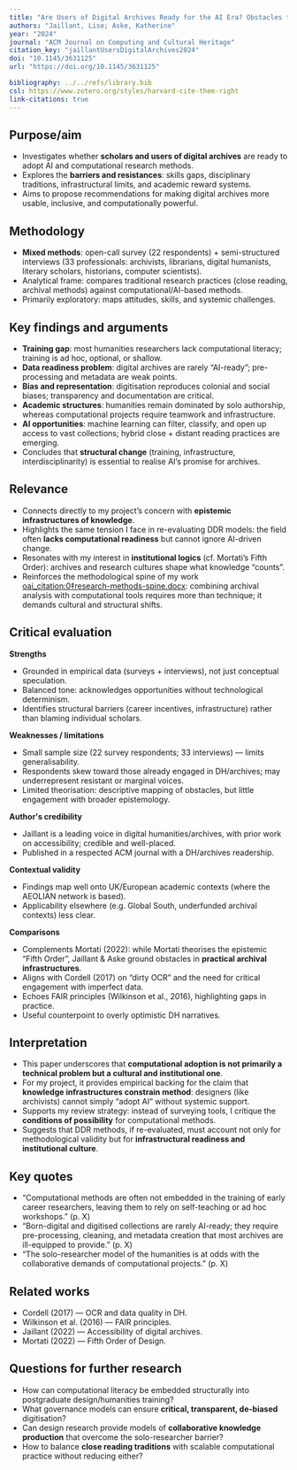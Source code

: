 ```yaml
---
title: "Are Users of Digital Archives Ready for the AI Era? Obstacles to the Application of Computational Research Methods and New Opportunities"
authors: "Jaillant, Lise; Aske, Katherine"
year: "2024"
journal: "ACM Journal on Computing and Cultural Heritage"
citation_key: "jaillantUsersDigitalArchives2024"
doi: "10.1145/3631125"
url: "https://doi.org/10.1145/3631125"

bibliography: ../../refs/library.bib
csl: https://www.zotero.org/styles/harvard-cite-them-right
link-citations: true
---
```


## Purpose/aim
- Investigates whether **scholars and users of digital archives** are ready to adopt AI and computational research methods.  
- Explores the **barriers and resistances**: skills gaps, disciplinary traditions, infrastructural limits, and academic reward systems.  
- Aims to propose recommendations for making digital archives more usable, inclusive, and computationally powerful.

## Methodology
- **Mixed methods**: open-call survey (22 respondents) + semi-structured interviews (33 professionals: archivists, librarians, digital humanists, literary scholars, historians, computer scientists).  
- Analytical frame: compares traditional research practices (close reading, archival methods) against computational/AI-based methods.  
- Primarily exploratory: maps attitudes, skills, and systemic challenges.

## Key findings and arguments
- **Training gap**: most humanities researchers lack computational literacy; training is ad hoc, optional, or shallow.  
- **Data readiness problem**: digital archives are rarely “AI-ready”; pre-processing and metadata are weak points.  
- **Bias and representation**: digitisation reproduces colonial and social biases; transparency and documentation are critical.  
- **Academic structures**: humanities remain dominated by solo authorship, whereas computational projects require teamwork and infrastructure.  
- **AI opportunities**: machine learning can filter, classify, and open up access to vast collections; hybrid close + distant reading practices are emerging.  
- Concludes that **structural change** (training, infrastructure, interdisciplinarity) is essential to realise AI’s promise for archives.

## Relevance
- Connects directly to my project’s concern with **epistemic infrastructures of knowledge**.  
- Highlights the same tension I face in re-evaluating DDR models: the field often **lacks computational readiness** but cannot ignore AI-driven change.  
- Resonates with my interest in **institutional logics** (cf. Mortati’s Fifth Order): archives and research cultures shape what knowledge “counts”.  
- Reinforces the methodological spine of my work [oai_citation:0‡research-methods-spine.docx](file-service://file-8NbCxS954PQdexv8vsbn7R): combining archival analysis with computational tools requires more than technique; it demands cultural and structural shifts.

## Critical evaluation
**Strengths**
- Grounded in empirical data (surveys + interviews), not just conceptual speculation.  
- Balanced tone: acknowledges opportunities without technological determinism.  
- Identifies structural barriers (career incentives, infrastructure) rather than blaming individual scholars.  

**Weaknesses / limitations**
- Small sample size (22 survey respondents; 33 interviews) — limits generalisability.  
- Respondents skew toward those already engaged in DH/archives; may underrepresent resistant or marginal voices.  
- Limited theorisation: descriptive mapping of obstacles, but little engagement with broader epistemology.  

**Author's credibility**
- Jaillant is a leading voice in digital humanities/archives, with prior work on accessibility; credible and well-placed.  
- Published in a respected ACM journal with a DH/archives readership.

**Contextual validity**
- Findings map well onto UK/European academic contexts (where the AEOLIAN network is based).  
- Applicability elsewhere (e.g. Global South, underfunded archival contexts) less clear.

**Comparisons**
- Complements Mortati (2022): while Mortati theorises the epistemic “Fifth Order”, Jaillant & Aske ground obstacles in **practical archival infrastructures**.  
- Aligns with Cordell (2017) on “dirty OCR” and the need for critical engagement with imperfect data.  
- Echoes FAIR principles (Wilkinson et al., 2016), highlighting gaps in practice.  
- Useful counterpoint to overly optimistic DH narratives.

## Interpretation
- This paper underscores that **computational adoption is not primarily a technical problem but a cultural and institutional one**.  
- For my project, it provides empirical backing for the claim that **knowledge infrastructures constrain method**: designers (like archivists) cannot simply “adopt AI” without systemic support.  
- Supports my review strategy: instead of surveying tools, I critique the **conditions of possibility** for computational methods.  
- Suggests that DDR methods, if re-evaluated, must account not only for methodological validity but for **infrastructural readiness and institutional culture**.  

## Key quotes
- “Computational methods are often not embedded in the training of early career researchers, leaving them to rely on self-teaching or ad hoc workshops.” (p. X)  
- “Born-digital and digitised collections are rarely AI-ready; they require pre-processing, cleaning, and metadata creation that most archives are ill-equipped to provide.” (p. X)  
- “The solo-researcher model of the humanities is at odds with the collaborative demands of computational projects.” (p. X)  

## Related works
- Cordell (2017) — OCR and data quality in DH.  
- Wilkinson et al. (2016) — FAIR principles.  
- Jaillant (2022) — Accessibility of digital archives.  
- Mortati (2022) — Fifth Order of Design.  

## Questions for further research
- How can computational literacy be embedded structurally into postgraduate design/humanities training?  
- What governance models can ensure **critical, transparent, de-biased** digitisation?  
- Can design research provide models of **collaborative knowledge production** that overcome the solo-researcher barrier?  
- How to balance **close reading traditions** with scalable computational practice without reducing either?  